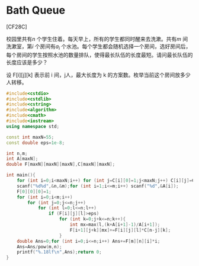 # Bath Queue
[CF28C]

校园里共有$n$ 个学生住着。每天早上，所有的学生都同时醒来去洗漱。共有$m$ 间洗漱室，第$i$ 个房间有$a_i$ 个水池。每个学生都会随机选择一个房间，选好房间后，每个房间的学生按照水池的数量排队，使得最长队伍的长度最短。请问最长队伍的长度应该是多少？

设 F[i][j][k] 表示前 i 间，j人，最大长度为 k 的方案数。枚举当前这个房间放多少人转移。

```cpp
#include<cstdio>
#include<cstdlib>
#include<cstring>
#include<algorithm>
#include<cmath>
#include<iostream>
using namespace std;

const int maxN=55;
const double eps=1e-8;

int n,m;
int A[maxN];
double F[maxN][maxN][maxN],C[maxN][maxN];

int main(){
    for (int i=0;i<maxN;i++) for (int j=C[i][0]=1;j<maxN;j++) C[i][j]=C[i-1][j]+C[i-1][j-1];
    scanf("%d%d",&n,&m);for (int i=1;i<=m;i++) scanf("%d",&A[i]);
    F[0][0][0]=1;
    for (int i=0;i<m;i++)
        for (int j=0;j<=n;j++)
            for (int l=0;l<=n;l++)
                if (F[i][j][l]>eps)
                    for (int k=0;j+k<=n;k++){
                        int mx=max(l,(k+A[i+1]-1)/A[i+1]);
                        F[i+1][j+k][mx]+=F[i][j][l]*C[n-j][k];
                    }
    double Ans=0;for (int i=0;i<=n;i++) Ans+=F[m][n][i]*i;
    Ans=Ans/pow(m,n);
    printf("%.18lf\n",Ans);return 0;
}
```